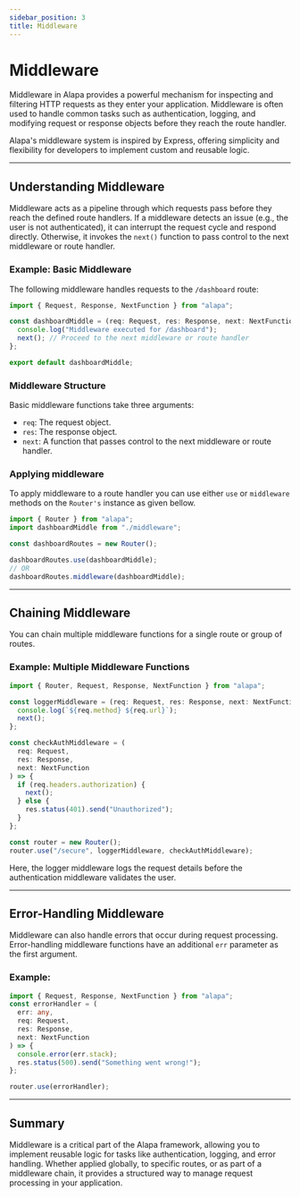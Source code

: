 ```yaml
---
sidebar_position: 3
title: Middleware
---
```


# **Middleware**

Middleware in Alapa provides a powerful mechanism for inspecting and filtering HTTP requests as they enter your application. Middleware is often used to handle common tasks such as authentication, logging, and modifying request or response objects before they reach the route handler.

Alapa's middleware system is inspired by Express, offering simplicity and flexibility for developers to implement custom and reusable logic.

---

## **Understanding Middleware**

Middleware acts as a pipeline through which requests pass before they reach the defined route handlers. If a middleware detects an issue (e.g., the user is not authenticated), it can interrupt the request cycle and respond directly. Otherwise, it invokes the `next()` function to pass control to the next middleware or route handler.

### Example: Basic Middleware

The following middleware handles requests to the `/dashboard` route:

<CodeScreen title="src/app/dashboard/middleware.ts">

```ts
import { Request, Response, NextFunction } from "alapa";

const dashboardMiddle = (req: Request, res: Response, next: NextFunction) => {
  console.log("Middleware executed for /dashboard");
  next(); // Proceed to the next middleware or route handler
};

export default dashboardMiddle;
```

</CodeScreen>

### **Middleware Structure**

Basic middleware functions take three arguments:

- `req`: The request object.
- `res`: The response object.
- `next`: A function that passes control to the next middleware or route handler.

### **Applying middleware**

To apply middleware to a route handler you can use either `use` or `middleware` methods on the `Router's` instance as given bellow.

<CodeScreen title="src/app/dashboard/router.ts">

```ts
import { Router } from "alapa";
import dashboardMiddle from "./middleware";

const dashboardRoutes = new Router();

dashboardRoutes.use(dashboardMiddle);
// OR
dashboardRoutes.middleware(dashboardMiddle);
```

</CodeScreen>

<!---

---

## **Alias Middleware**

You can assign aliases to middleware for easier management and reuse.

### Adding Middleware Alias

<CodeScreen title="src/app/users/middleware.ts">

```ts
import { Request, Response, NextFunction } from "alapa";
export const myAuthMiddleware = (
  req: Request,
  res: Response,
  next: NextFunction
) => {
  console.log("Middleware Alias Example");
  next();
};

addAlias("myAuth", myAuthMiddleware);
```

</CodeScreen>

<CodeScreen title="src/config/alias.ts">

```ts
import { myAuthMiddleware } from "../app/users/middleware";
export const aliases = {
  myAuth: myAuthMiddleware,
};
```

</CodeScreen>

### Using Middleware Alias

You can use the alias any where in your application

<CodeScreen title="src/app/users/router.ts">

```ts
import { Router } from "alapa";
const router = new Router();
router.use("myAuth");
```

</CodeScreen>

This allows you to reuse `myAuthMiddleware` without explicitly referencing its implementation.
-->

---

## **Chaining Middleware**

You can chain multiple middleware functions for a single route or group of routes.

### Example: Multiple Middleware Functions

<CodeScreen >

```ts
import { Router, Request, Response, NextFunction } from "alapa";

const loggerMiddleware = (req: Request, res: Response, next: NextFunction) => {
  console.log(`${req.method} ${req.url}`);
  next();
};

const checkAuthMiddleware = (
  req: Request,
  res: Response,
  next: NextFunction
) => {
  if (req.headers.authorization) {
    next();
  } else {
    res.status(401).send("Unauthorized");
  }
};

const router = new Router();
router.use("/secure", loggerMiddleware, checkAuthMiddleware);
```

</CodeScreen>
Here, the logger middleware logs the request details before the authentication middleware validates the user.

---

<!--
## **Route-Specific Middleware**

Middleware can also be applied to specific routes instead of an entire router instance.

### Example:

<CodeScreen>

```ts
router.get(
  "/profile",
  (req: Request, res: Response, next: NextFunction) => {
    console.log("Middleware for /profile");
    next();
  },
  (req: Request, res: Response) => {
    res.send("User profile");
  }
);
```

</CodeScreen>

---

## **Global Middleware**

Global middleware applies to every request handled by the application.

### Example:

<CodeScreen>

```ts
import { Request, Response, NextFunction } from "alapa";

const globalLogger = (req: Request, res: Response, next: NextFunction) => {
  console.log(`Request received at ${new Date()}`);
  next();
};

useGlobalMiddleware(globalLogger);
```

</CodeScreen>
-->

## **Error-Handling Middleware**

Middleware can also handle errors that occur during request processing. Error-handling middleware functions have an additional `err` parameter as the first argument.

### Example:

<CodeScreen>

```ts
import { Request, Response, NextFunction } from "alapa";
const errorHandler = (
  err: any,
  req: Request,
  res: Response,
  next: NextFunction
) => {
  console.error(err.stack);
  res.status(500).send("Something went wrong!");
};

router.use(errorHandler);
```

</CodeScreen>

---

## **Summary**

Middleware is a critical part of the Alapa framework, allowing you to implement reusable logic for tasks like authentication, logging, and error handling. Whether applied globally, to specific routes, or as part of a middleware chain, it provides a structured way to manage request processing in your application.
